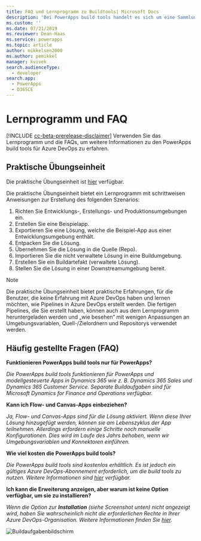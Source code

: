 ```yaml
---
title: FAQ und Lernprogramm zu Buildtools| Microsoft Docs
description: 'Bei PowerApps build tools handelt es sich um eine Sammlung von PowerApps-spezifischen Azure DevOps-Buildaufgaben, die vermeiden, dass Skripts manuell heruntergeladen werden müssen, um die Entwicklung von PowerApps zu verwalten. In diesem Thema werden das Lernprogramm und die FAQs beschrieben, auf die Sie zugreifen können, um mehr über diese Tools zu erfahren. '
ms.custom: ''
ms.date: 07/21/2019
ms.reviewer: Dean-Haas
ms.service: powerapps
ms.topic: article
author: mikkelsen2000
ms.author: pemikkel
manager: kvivek
search.audienceType:
  - developer
search.app:
  - PowerApps
  - D365CE
---
```


# <a name="tutorial-and-faq"></a>Lernprogramm und FAQ


[!INCLUDE [cc-beta-prerelease-disclaimer](../../includes/cc-beta-prerelease-disclaimer.md)]
Verwenden Sie das Lernprogramm und die FAQs, um weitere Informationen zu den PowerApps build tools für Azure DevOps zu erfahren. 

## <a name="hands-on-lab"></a>Praktische Übungseinheit

Die praktische Übungseinheit ist [hier](https://github.com/microsoft/PowerApps-Samples/tree/master/azure/build-tools) verfügbar.

Die praktische Übungseinheit bietet ein Lernprogramm mit schrittweisen Anweisungen zur Erstellung des folgenden Szenarios:

1. Richten Sie Entwicklungs-, Erstellungs- und Produktionsumgebungen ein.
2. Erstellen Sie eine Beispielapp.
3. Exportieren Sie eine Lösung, welche die Beispiel-App aus einer Entwicklungsumgebung enthält.
4. Entpacken Sie die Lösung.
5. Übernehmen Sie die Lösung in die Quelle (Repo).
6. Importieren Sie die nicht verwaltete Lösung in eine Buildumgebung.
7. Erstellen Sie ein Buildartefakt (verwaltete Lösung).
8. Stellen Sie die Lösung in einer Downstreamumgebung bereit.

> [!NOTE]
> Die praktische Übungseinheit bietet praktische Erfahrungen, für die Benutzer, die keine Erfahrung mit Azure DevOps haben und lernen möchten, wie Pipelines in Azure DevOps erstellt werden. Die fertigen Pipelines, die Sie erstellt haben, können auch aus dem Lernprogramm heruntergeladen werden und „wie besehen“ mit wenigen Anpassungen an Umgebungsvariablen, Quell-/Zielordnern und Repositorys verwendet werden.  

## <a name="frequently-asked-question-faq"></a>Häufig gestellte Fragen (FAQ)

**Funktionieren PowerApps build tools nur für PowerApps?**  

*Die PowerApps build tools funktionieren für PowerApps und modellgesteuerte Apps in Dynamics 365 wie z. B. Dynamics 365 Sales und Dynamics 365 Customer Service. Separate Buildaufgaben sind für Microsoft Dynamics for Finance and Operations verfügbar.*

**Kann ich Flow- und Canvas-Apps einbeziehen?**

*Ja, Flow- und Canvas-Apps sind für die Lösung aktiviert. Wenn diese Ihrer Lösung hinzugefügt werden, können sie am Lebenszyklus der App teilnehmen. Allerdings erfordern einige Schritte noch manuelle Konfigurationen. Dies wird im Laufe des Jahrs behoben, wenn wir Umgebungsvariablen und Konnektoren einführen.*

**Wie viel kosten die PowerApps build tools?**

*Die PowerApps build tools sind kostenlos erhältlich. Es ist jedoch ein gültiges Azure DevOps-Abonnement erforderlich, um die  build tools zu nutzen. Weitere Informationen sind [hier](https://azure.microsoft.com/en-us/pricing/details/devops/azure-devops-services/) verfügbar.*

**Ich kann die Erweiterung anzeigen, aber warum ist keine Option verfügbar, um sie zu installieren?**

*Wenn die Option zur **Installation** (siehe Screenshot unten) nicht angezeigt wird, haben Sie wahrscheinlich nicht die erforderlichen Rechte in Ihrer Azure DevOps-Organisation. Weitere Informationen finden Sie [hier](https://docs.microsoft.com/en-us/azure/devops/marketplace/how-to/grant-permissions?view=azure-devops).*

![Buildaufgabenbildschirm](media/build-tasks.png)